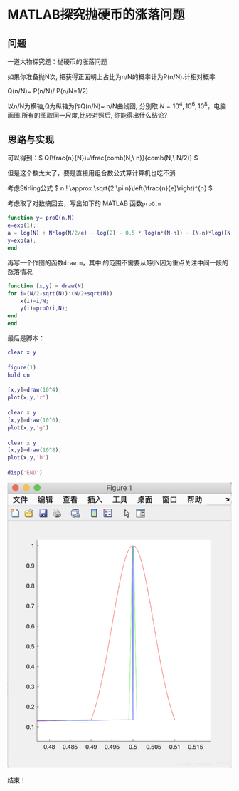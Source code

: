 # MATLAB探究抛硬币的涨落问题

## 问题

一道大物探究题：抛硬币的涨落问题

如果你准备抛N次, 把获得正面朝上占比为n/N的概率计为P(n/N).计相对概率

Q(n/N)= P(n/N)/ P(n/N=1/2)

以n/N为横轴,Q为纵轴为作Q(n/N)~ n/N曲线图, 分别取 $N=10^4, 10^6, 10^8$，电脑画图.所有的图取同一尺度,比较对照后, 你能得出什么结论? 

## 思路与实现

可以得到：$ Q(\frac{n}{N})=\frac{comb(N,\ n)}{comb(N,\ N/2)} $

但是这个数太大了，要是直接用组合数公式算计算机也吃不消

考虑Stirling公式 $ n ! \approx \sqrt{2 \pi n}\left(\frac{n}{e}\right)^{n} $

考虑取了对数搞回去，写出如下的 MATLAB 函数`proQ.m`

```matlab
function y= proQ(n,N)
e=exp(1);
a = log(N) + N*log(N/2/e) - log(2) - 0.5 * log(n*(N-n)) - (N-n)*log((N-n)/e)-n*log(n/e);
y=exp(a);
end
```

再写一个作图的函数`draw.m`，其中i的范围不需要从1到N因为重点关注中间一段的涨落情况

```matlab
function [x,y] = draw(N)
for i=(N/2-sqrt(N)):(N/2+sqrt(N))
    x(i)=i/N;
    y(i)=proQ(i,N);
end
end
```

最后是脚本：

```matlab
clear x y

figure(1)
hold on

[x,y]=draw(10^4);
plot(x,y,'r')

clear x y
[x,y]=draw(10^6);
plot(x,y,'g')

clear x y
[x,y]=draw(10^8);
plot(x,y,'b')

disp('END')
```

![matlab绘图结果](./images/coin-matlab.png)

结束！